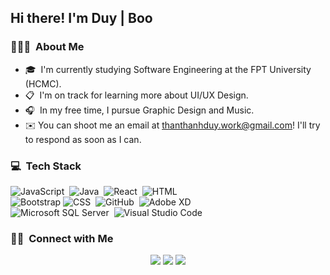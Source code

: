 


<h2>Hi there! I'm Duy | Boo</h2>

### 👨🏻‍💻 &nbsp;About Me

- 🎓 &nbsp;I'm currently studying Software Engineering  at the FPT University (HCMC).
- :clipboard: &nbsp;I'm on track for learning more about UI/UX Design.
- :headphones: &nbsp;In my free time, I pursue Graphic Design and Music.
- ✉️ You can shoot me an email at [thanthanhduy.work@gmail.com](mailto:thanthanhduy.work@gmail.com)! I'll try to respond as soon as I can.

### 💻 &nbsp;Tech Stack


![JavaScript](https://img.shields.io/badge/-JavaScript-05122A?style=flat&logo=javascript)&nbsp;
![Java](https://img.shields.io/badge/-Java-05122A?style=flat&logo=Java&logoColor=FFA518)&nbsp;
![React](https://img.shields.io/badge/-React-05122A?style=flat&logo=react)&nbsp;
![HTML](https://img.shields.io/badge/-HTML-05122A?style=flat&logo=HTML5)&nbsp;\
![Bootstrap](https://img.shields.io/badge/-Bootstrap-05122A?style=flat&logo=bootstrap&logoColor=563D7C)
![CSS](https://img.shields.io/badge/-CSS-05122A?style=flat&logo=CSS3&logoColor=1572B6)&nbsp;
![GitHub](https://img.shields.io/badge/-GitHub-05122A?style=flat&logo=github)&nbsp;
![Adobe XD](https://img.shields.io/badge/Adobe%20XD%20-%23000000.svg?style=flat&logo=adobe%20xd&logoColor=fffff)&nbsp;\
![Microsoft SQL Server](https://img.shields.io/badge/Microsoft_SQL_Server-05122A?style=flat&logo=microsoft-sql-server&logoColor=fffff)&nbsp;
![Visual Studio Code](https://img.shields.io/badge/-Visual%20Studio%20Code-05122A?style=flat&logo=visual-studio-code&logoColor=007ACC)&nbsp;

### 🤝🏻 &nbsp;Connect with Me

<p align="center">
<a href="mailto:thanthanhduy0111@gmail.com"><img src="https://img.shields.io/badge/-thanthanhduy0111@gmail.com-D14836?style=flat&logo=Gmail&logoColor=white"/></a>
<a href="https://www.facebook.com/ThanThanhDuy.GBoo"><img src="https://img.shields.io/badge/-@thanthanhduy.gboo-1877F2?style=flat&logo=Facebook&logoColor=white"/></a>
<a href="https://www.pinterest.com/49GBoo"><img src="https://img.shields.io/badge/-@49GBoo-BD081C?style=flat&logo=Pinterest&logoColor=white"/></a>
</p>
